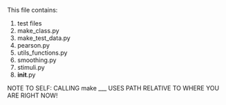 This file contains:
1. test files
2. make_class.py
3. make_test_data.py
4. pearson.py
5. utils_functions.py
6. smoothing.py
7. stimuli.py
8. __init__.py

NOTE TO SELF: CALLING make ___ USES PATH RELATIVE TO WHERE YOU ARE RIGHT NOW!